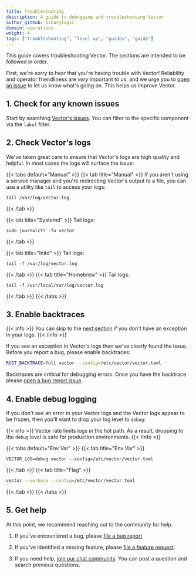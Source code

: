 ```yaml
---
title: Troubleshooting
description: A guide to debugging and troubleshooting Vector
author_github: binarylogic
domain: operations
weight: 4
tags: ["troubleshooting", "level up", "guides", "guide"]
---
```


This guide covers troubleshooting Vector. The sections are intended to be
followed in order.

First, we're sorry to hear that you're having trouble with Vector! Reliability
and operator friendliness are _very_ important to us, and we urge you to
[open an issue][urls.new_bug_report] to let us know what's going on. This helps
us improve Vector.

## 1. Check for any known issues

Start by searching [Vector's issues][urls.vector_issues]. You can filter
to the specific component via the `label` filter.

## 2. Check Vector's logs

We've taken great care to ensure that Vector's logs are high quality and helpful.
In most cases the logs will surface the issue:

{{< tabs default="Manual" >}}
{{< tab title="Manual" >}}
If you aren't using a service manager and you're redirecting Vector's output to a file, you can use
a utility like `tail` to access your logs:

```shell
tail /var/log/vector.log
```

{{< /tab >}}

{{< tab title="Systemd" >}}
Tail logs:

```shell
sudo journalctl -fu vector
```

{{< /tab >}}

{{< tab title="Initd" >}}
Tail logs:

```shell
tail -f /var/log/vector.log
```

{{< /tab >}}
{{< tab title="Homebrew" >}}
Tail logs:

```shell
tail -f /usr/local/var/log/vector.log
```

{{< /tab >}}
{{< /tabs >}}

## 3. Enable backtraces

{{< info >}}
You can skip to the [next section](#4-enable-debug-logging) if you don't
have an exception in your logs.
{{< /info >}}

If you see an exception in Vector's logs then we've clearly found the issue.
Before you report a bug, please enable backtraces:

```bash
RUST_BACKTRACE=full vector --config=/etc/vector/vector.toml
```

Backtraces are _critical_ for debugging errors. Once you have the backtrace
please [open a bug report issue][urls.new_bug_report].

## 4. Enable debug logging

If you don't see an error in your Vector logs and the Vector logs appear
to be frozen, then you'll want to drop your log level to `debug`:

{{< info >}}
Vector rate limits logs in the hot path. As a result, dropping to the
`debug` level is safe for production environments.
{{< /info >}}

{{< tabs default="Env Var" >}}
{{< tab title="Env Var" >}}

```shell
VECTOR_LOG=debug vector --config=/etc/vector/vector.toml
```

{{< /tab >}}
{{< tab title="Flag" >}}

```bash
vector --verbose --config=/etc/vector/vector.toml
```

{{< /tab >}}
{{< /tabs >}}

## 5. Get help

At this point, we recommend reaching out to the community for help.

1. If you've encountered a bug, please [file a bug report][urls.new_bug_report]

2. If you've identified a missing feature, please [file a feature request][urls.new_feature_request].

3. If you need help, [join our chat community][urls.vector_chat]. You can post a question and search previous questions.

[urls.new_bug_report]: https://github.com/vectordotdev/vector/issues/new?labels=type%3A+bug
[urls.new_feature_request]: https://github.com/vectordotdev/vector/issues/new?labels=type%3A+new+feature
[urls.vector_chat]: https://chat.vector.dev
[urls.vector_issues]: https://github.com/vectordotdev/vector/issues
